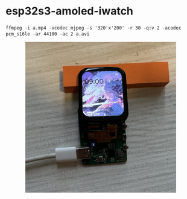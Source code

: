# esp32s3-amoled-iwatch



```
ffmpeg -i a.mp4 -vcodec mjpeg -s '320'x'200' -r 30 -q:v 2 -acodec pcm_s16le -ar 44100 -ac 2 a.avi
```


<div align=center>
	<img src="https://github.com/myry07/elektronic-smart-watch/blob/main/03.Fotos/p1.jpg" width="400" height="400">
</div>